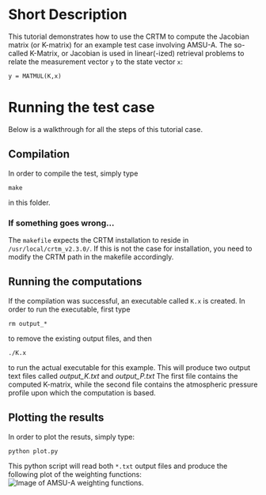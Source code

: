 # Short Description
This tutorial demonstrates how to use the CRTM to compute the Jacobian matrix (or K-matrix) for an example test case involving AMSU-A.
The so-called K-Matrix, or Jacobian is used in linear(-ized) retrieval problems to relate the measurement vector `y` to the state vector `x`:
```Fortran
y = MATMUL(K,x)
```

# Running the test case
Below is a walkthrough for all the steps of this tutorial case.

## Compilation
In order to compile the test, simply type 
```
make 
```
in this folder.

### If something goes wrong...
The `makefile` expects the CRTM installation to reside in `/usr/local/crtm_v2.3.0/`.
If this is not the case for installation, you need to modify the CRTM path in the makefile accordingly.

## Running the computations
If the compilation was successful, an executable called `K.x` is created.
In order to run the executable, first type 
```
rm output_*
```
to remove the existing output files, and then 
```
./K.x
```
to run the actual executable for this example. This will produce two output text files called *output_K.txt* and *output_P.txt* 
The first file contains the computed K-matrix, while the second file contains the atmospheric pressure profile upon which the computation is based.

## Plotting the results
In order to plot the resuts, simply type:
```
python plot.py
```
This python script will read both `*.txt` output files and produce the following plot of the weighting functions:
![Image of AMSU-A weighting functions.](https://github.com/StegmannJCSDA/CRTM_tutorial/K-Matrix_test/kmatrix_amsu-a.png)
